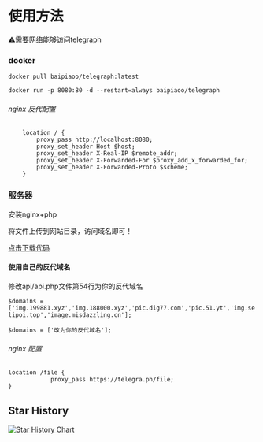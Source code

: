 # 使用方法

⚠️需要网络能够访问telegraph

### docker
```docker pull baipiaoo/telegraph:latest```

```docker run -p 8080:80 -d --restart=always baipiaoo/telegraph```

###### nginx 反代配置
```
    location / {
        proxy_pass http://localhost:8080;
        proxy_set_header Host $host;
        proxy_set_header X-Real-IP $remote_addr;
        proxy_set_header X-Forwarded-For $proxy_add_x_forwarded_for;
        proxy_set_header X-Forwarded-Proto $scheme;
    }
```    
### 服务器
安装nginx+php

将文件上传到网站目录，访问域名即可！

[点击下载代码](https://mirror.ghproxy.com/github.com/0-RTT/telegraph/archive/refs/tags/v1.0.zip)

#### 使用自己的反代域名
修改api/api.php文件第54行为你的反代域名

```$domains = ['img.199881.xyz','img.188000.xyz','pic.dig77.com','pic.51.yt','img.selipoi.top','image.misdazzling.cn'];```

```$domains = ['改为你的反代域名'];```
###### nginx 配置
```
location /file {
            proxy_pass https://telegra.ph/file;
}
```
## Star History

[![Star History Chart](https://api.star-history.com/svg?repos=0-RTT/telegraph&type=Date)](https://star-history.com/#0-RTT/telegraph&Date)
